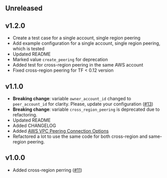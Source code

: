 Unreleased
----

v1.2.0
----

* Create a test case for a single account, single region peering
* Add example configuration for a single account, single region peering, which is tested
* Updated README
* Marked value `create_peering` for deprecation
* Added test for cross-region peering in the same AWS account
* Fixed cross-region peering for TF < 0.12 version

v1.1.0
----

* **Breaking change**: variable `owner_account_id` changed to `peer_account_id` for clarity. Please, update your configuration ([#13](https://github.com/grem11n/terraform-aws-vpc-peering/pull/13))
* **Breaking change**: variable `cross_region_peering` is deprecated due to refactoring.
* Updated README
* Added CHANGELOG
* Added [AWS VPC Peering Connection Options](https://www.terraform.io/docs/providers/aws/r/vpc_peering_options.html)
* Refactored a lot to use the same code for both cross-region and same-region peering.

v1.0.0
----

* Added cross-region perring ([#11](https://github.com/grem11n/terraform-aws-vpc-peering/pull/11))
